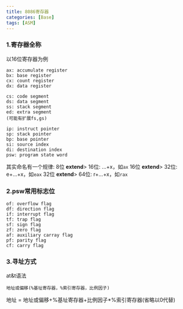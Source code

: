 ```yaml
---
title: 8086寄存器
categories: [Base]
tags: [ASM]
---
```


### 1.寄存器全称

以16位寄存器为例

    ax: accumulate register
    bx: base register
    cx: count register
    dx: data register
    
    cs: code segment
    ds: data segment
    ss: stack segment
    ed: extra segment
    (可能有扩展fs,gs)
    
    ip: instruct pointer
    sp: stack pointer
    bp: base pointer
    si: source index
    di: destination index
    psw: program state word

其实命名有一个规律:
8位  __extend__> 16位: ...+x，如`ax`
16位 __extend__> 32位: e+...+x，如`eax`
32位 __extend__> 64位: r+...+x，如`rax`

### 2.psw常用标志位

    of: overflow flag
    df: direction flag
    if: interrupt flag
    tf: trap flag
    sf: sign flag
    zf: zero flag
    af: auxiliary carray flag
    pf: parity flag
    cf: carry flag

### 3.寻址方式

at&t语法

    地址或偏移(%基址寄存器，%索引寄存器，比例因子) 

地址 = 地址或偏移+%基址寄存器+比例因子*%索引寄存器(省略以0代替)
